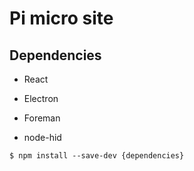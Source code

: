 # Pi micro site

## Dependencies

- React

- Electron

- Foreman

- node-hid

``` console
$ npm install --save-dev {dependencies}
```
